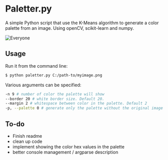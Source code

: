 # Paletter.py
A simple Python script that use the K-Means algorithm to generate a color palette from an image.
Using openCV, scikit-learn and numpy.

![Everyone](https://github.com/mportesi/paletter/blob/main/generated_palette/howl_castle_palette.png)

## Usage

Run it from the command line:

```bash
$ python paletter.py C:/path-to/myimage.png
```
Various arguments can be specified:

```bash
-n 9 # number of color the palette will show
--border 20 # white border size. Default 20.
--margin 2 # whitespace between color in the palette. Default 2
-p, --palette 0 # generate only the palette without the original image attached. Default 0 (1 for using it).
```

## To-do
- Finish readme
- clean up code
- implement showing the color hex values in the palette
- better console management / argparse description

